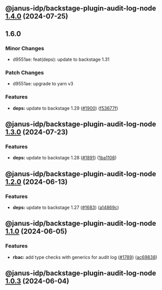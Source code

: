 ## @janus-idp/backstage-plugin-audit-log-node [1.4.0](https://github.com/janus-idp/backstage-plugins/compare/@janus-idp/backstage-plugin-audit-log-node@1.3.0...@janus-idp/backstage-plugin-audit-log-node@1.4.0) (2024-07-25)

## 1.6.0

### Minor Changes

- d9551ae: feat(deps): update to backstage 1.31

### Patch Changes

- d9551ae: upgrade to yarn v3

### Features

- **deps:** update to backstage 1.29 ([#1900](https://github.com/janus-idp/backstage-plugins/issues/1900)) ([f53677f](https://github.com/janus-idp/backstage-plugins/commit/f53677fb02d6df43a9de98c43a9f101a6db76802))

## @janus-idp/backstage-plugin-audit-log-node [1.3.0](https://github.com/janus-idp/backstage-plugins/compare/@janus-idp/backstage-plugin-audit-log-node@1.2.0...@janus-idp/backstage-plugin-audit-log-node@1.3.0) (2024-07-23)

### Features

- **deps:** update to backstage 1.28 ([#1891](https://github.com/janus-idp/backstage-plugins/issues/1891)) ([1ba1108](https://github.com/janus-idp/backstage-plugins/commit/1ba11088e0de60e90d138944267b83600dc446e5))

## @janus-idp/backstage-plugin-audit-log-node [1.2.0](https://github.com/janus-idp/backstage-plugins/compare/@janus-idp/backstage-plugin-audit-log-node@1.1.0...@janus-idp/backstage-plugin-audit-log-node@1.2.0) (2024-06-13)

### Features

- **deps:** update to backstage 1.27 ([#1683](https://github.com/janus-idp/backstage-plugins/issues/1683)) ([a14869c](https://github.com/janus-idp/backstage-plugins/commit/a14869c3f4177049cb8d6552b36c3ffd17e7997d))

## @janus-idp/backstage-plugin-audit-log-node [1.1.0](https://github.com/janus-idp/backstage-plugins/compare/@janus-idp/backstage-plugin-audit-log-node@1.0.3...@janus-idp/backstage-plugin-audit-log-node@1.1.0) (2024-06-05)

### Features

- **rbac:** add type checks with generics for audit log ([#1789](https://github.com/janus-idp/backstage-plugins/issues/1789)) ([ac69838](https://github.com/janus-idp/backstage-plugins/commit/ac698382f64fe91e0f9f9232dd3eecd9cc9247be))

## @janus-idp/backstage-plugin-audit-log-node [1.0.3](https://github.com/janus-idp/backstage-plugins/compare/@janus-idp/backstage-plugin-audit-log-node@1.0.2...@janus-idp/backstage-plugin-audit-log-node@1.0.3) (2024-06-04)
